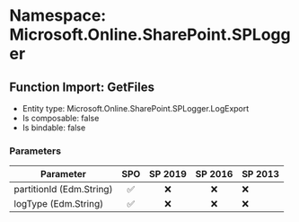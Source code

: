 # Namespace: Microsoft.Online.SharePoint.SPLogger

## Function Import: GetFiles

- Entity type: Microsoft.Online.SharePoint.SPLogger.LogExport
- Is composable: false
- Is bindable: false

### Parameters

Parameter | SPO | SP 2019 | SP 2016 | SP 2013
----------|:---:|:-------:|:-------:|:-------
partitionId (Edm.String) | ✅ | ❌ | ❌ | ❌
logType (Edm.String) | ✅ | ❌ | ❌ | ❌